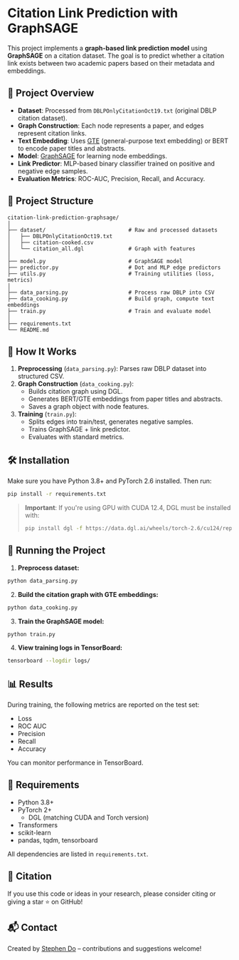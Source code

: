 # Citation Link Prediction with GraphSAGE

This project implements a **graph-based link prediction model** using **GraphSAGE** on a citation dataset. The goal is to predict whether a citation link exists between two academic papers based on their metadata and embeddings.

## 🚀 Project Overview

- **Dataset**: Processed from `DBLPOnlyCitationOct19.txt` (original DBLP citation dataset).
- **Graph Construction**: Each node represents a paper, and edges represent citation links.
- **Text Embedding**: Uses [GTE](https://huggingface.co/thenlper/gte-small) (general-purpose text embedding) or BERT to encode paper titles and abstracts.
- **Model**: [GraphSAGE](https://arxiv.org/abs/1706.02216) for learning node embeddings.
- **Link Predictor**: MLP-based binary classifier trained on positive and negative edge samples.
- **Evaluation Metrics**: ROC-AUC, Precision, Recall, and Accuracy.

## 📁 Project Structure

```
citation-link-prediction-graphsage/
│
├── dataset/                          # Raw and processed datasets
│   ├── DBLPOnlyCitationOct19.txt
│   ├── citation-cooked.csv
│   └── citation_all.dgl              # Graph with features
│
├── model.py                          # GraphSAGE model
├── predictor.py                      # Dot and MLP edge predictors
├── utils.py                          # Training utilities (loss, metrics)
│
├── data_parsing.py                   # Process raw DBLP into CSV
├── data_cooking.py                   # Build graph, compute text embeddings
├── train.py                          # Train and evaluate model
│
├── requirements.txt
└── README.md
```

## 🧠 How It Works

1. **Preprocessing** (`data_parsing.py`): Parses raw DBLP dataset into structured CSV.
2. **Graph Construction** (`data_cooking.py`):
   - Builds citation graph using DGL.
   - Generates BERT/GTE embeddings from paper titles and abstracts.
   - Saves a graph object with node features.
3. **Training** (`train.py`):
   - Splits edges into train/test, generates negative samples.
   - Trains GraphSAGE + link predictor.
   - Evaluates with standard metrics.

## 🛠 Installation

Make sure you have Python 3.8+ and PyTorch 2.6 installed. Then run:

```bash
pip install -r requirements.txt
```

> **Important**: If you're using GPU with CUDA 12.4, DGL must be installed with:
>
> ```bash
> pip install dgl -f https://data.dgl.ai/wheels/torch-2.6/cu124/repo.html
> ```

## 🧪 Running the Project

1. **Preprocess dataset:**

```bash
python data_parsing.py
```

2. **Build the citation graph with GTE embeddings:**

```bash
python data_cooking.py
```

3. **Train the GraphSAGE model:**

```bash
python train.py
```

4. **View training logs in TensorBoard:**

```bash
tensorboard --logdir logs/
```

## 📊 Results

During training, the following metrics are reported on the test set:
- Loss
- ROC AUC
- Precision
- Recall
- Accuracy

You can monitor performance in TensorBoard.

## 📌 Requirements

- Python 3.8+
- PyTorch 2+
  - DGL (matching CUDA and Torch version)
- Transformers
- scikit-learn
- pandas, tqdm, tensorboard

All dependencies are listed in `requirements.txt`.

## 📖 Citation

If you use this code or ideas in your research, please consider citing or giving a star ⭐ on GitHub!

## 📬 Contact

Created by [Stephen Do](https://github.com/stephen-do) – contributions and suggestions welcome!
